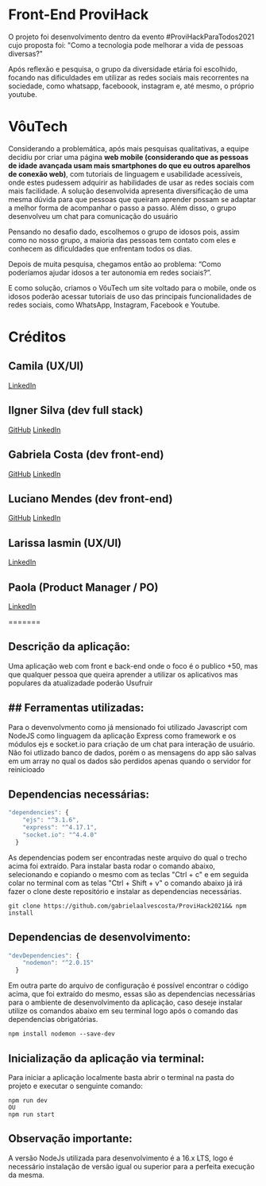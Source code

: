 # Front-End ProviHack
O projeto foi desenvolvimento dentro da evento #ProviHackParaTodos2021 cujo proposta foi: "Como a tecnologia pode melhorar a vida de pessoas diversas?"

Após reflexão e pesquisa, o grupo da diversidade etária foi escolhido, focando nas dificuldades em utilizar as redes sociais mais recorrentes na sociedade, como whatsapp, faceboook, instagram e, até mesmo, o próprio youtube. 


# VôuTech

Considerando a problemática, após mais pesquisas qualitativas, a equipe decidiu por criar uma página <b>web mobile (considerando que as pessoas de idade avançada usam mais smartphones do que eu outros aparelhos de conexão web)</b>, com tutoriais de linguagem e usabilidade acessíveis, onde estes pudessem adquirir as habilidades de usar as redes sociais com mais facilidade. A solução desenvolvida apresenta diversificação de uma mesma dúvida para que pessoas que queiram aprender possam se adaptar a melhor forma de acompanhar o passo a passo. Além disso, o grupo desenvolveu um chat para comunicação do usuário

Pensando no desafio dado, escolhemos o grupo de idosos pois, assim como no nosso grupo, a maioria das pessoas tem contato com eles e conhecem as dificuldades que enfrentam todos os dias.

Depois de muita pesquisa, chegamos então ao problema: “Como poderíamos ajudar idosos a ter autonomia em redes sociais?”.

E como solução, criamos o VôuTech um site voltado para o mobile, onde os idosos poderão acessar tutoriais de uso das principais funcionalidades de redes sociais, como WhatsApp, Instagram, Facebook e Youtube.


# Créditos

## Camila (UX/UI)
<a href="https://linkedin.com/in/gabrielaalvescosta" target="_blank">LinkedIn</a> 

## Ilgner Silva (dev full stack)
<a href="https://github.com/ilgner.silva" target="_blank">GitHub</a> 
<a href="https://linkedin.com/in/ilgner-silva" target="_blank">LinkedIn</a> 

## Gabriela Costa (dev front-end)
<a href="https://github.com/gabrielaalvescosta" target="_blank">GitHub</a> 
<a href="https://linkedin.com/in/gabrielaalvescosta" target="_blank">LinkedIn</a> 

## Luciano Mendes (dev front-end)
<a href="https://github.com/gabrielaalvescosta" target="_blank">GitHub</a> 
<a href="https://linkedin.com/in/gabrielaalvescosta" target="_blank">LinkedIn</a> 

## Larissa Iasmin (UX/UI)
<a href="https://linkedin.com/in/gabrielaalvescosta" target="_blank">LinkedIn</a> 

## Paola (Product Manager / PO)
<a href="https://linkedin.com/in/gabrielaalvescosta" target="_blank">LinkedIn</a> 


=======

## Descrição da aplicação:
Uma aplicação web com front e back-end onde o foco é o publico +50, mas que qualquer pessoa que queira aprender a utilizar os aplicativos mas populares da atualizadade poderão Usufruir  

## ## Ferramentas utilizadas:
Para o devenvolvmento como já mensionado foi utilizado Javascript com NodeJS como linguagem da aplicação Express como framework e os módulos ejs e socket.io para criação de um chat para interação de usuário.
Não foi utlizado banco de dados, porém o as mensagens do app são salvas em um array no qual os dados são perdidos apenas quando o servidor for reinicioado

## Dependencias necessárias:
```js
"dependencies": {
    "ejs": "^3.1.6",
    "express": "^4.17.1",
    "socket.io": "^4.4.0"
  }
```
As dependencias podem ser encontradas neste arquivo<a href = 'https://github.com/gabrielaalvescosta/ProviHack2021/blob/socketio-ejs/package.json'></a> do qual o trecho acima foi extraído.
Para instalar basta rodar o comando abaixo, selecionando e copiando o mesmo com as teclas "Ctrl + c" e em seguida colar no terminal com as telas "Ctrl + Shift + v" o comando abaixo já irá fazer o clone deste repositório e instalar as dependencias necessárias.

```
git clone https://github.com/gabrielaalvescosta/ProviHack2021&& npm install
```

## Dependencias de desenvolvimento:
```js
"devDependencies": {
    "nodemon": "^2.0.15"
  }
```
  Em outra parte do arquivo<a href = 'https://github.com/gabrielaalvescosta/ProviHack2021/blob/socketio-ejs/package.json'></a> de configuração é possível encontrar o código acima, que foi extraído do mesmo, essas são as dependencias necessárias para o ambiente de desenvolvimento da aplicação, caso deseje instalar utilize os comandos abaixo em seu terminal logo após o comando das dependencias obrigatórias.

```
npm install nodemon --save-dev
```
## Inicialização da aplicação via terminal:
Para iniciar a aplicação localmente basta abrir o terminal na pasta do projeto e executar o senguinte comando:
```
npm run dev
OU
npm run start
```
## Observação importante:

A versão NodeJs utilizada para desenvolvimento é a 16.x LTS, logo é necessário instalação de versão igual ou superior para a perfeita execução da mesma.

